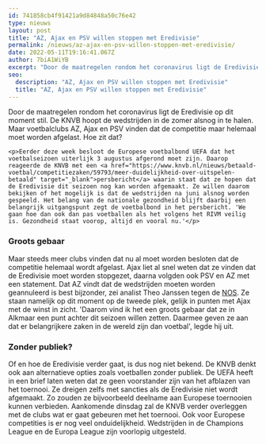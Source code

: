 ```yaml
---
id: 741858cb4f91421a9d84848a50c76e42
type: nieuws
layout: post
title: "AZ, Ajax en PSV willen stoppen met Eredivisie"
permalink: /nieuws/az-ajax-en-psv-willen-stoppen-met-eredivisie/
date: 2022-05-11T19:16:41.067Z
author: 7biA1WiYB
excerpt: "Door de maatregelen rondom het coronavirus ligt de Eredivisie op dit moment stil. De KNVB hoopt de wedstrijden in de zomer alsnog in te halen. Maar voetbalclubs AZ, Ajax en PSV vinden dat de competitie maar helemaal moet worden afgelast. Hoe zit dat?  "
seo:
  description: "AZ, Ajax en PSV willen stoppen met Eredivisie"
  title: "AZ, Ajax en PSV willen stoppen met Eredivisie"
---
```

Door de maatregelen rondom het coronavirus ligt de Eredivisie op dit moment stil. De KNVB hoopt de wedstrijden in de zomer alsnog in te halen. Maar voetbalclubs AZ, Ajax en PSV vinden dat de competitie maar helemaal moet worden afgelast. Hoe zit dat?  

    <p>Eerder deze week besloot de Europese voetbalbond UEFA dat het voetbalseizoen uiterlijk 3 augustus afgerond moet zijn. Daarop reageerde de KNVB met een <a href="https://www.knvb.nl/nieuws/betaald-voetbal/competitiezaken/59793/meer-duidelijkheid-over-uitspelen-betaald" target="_blank">persbericht</a> waarin staat dat ze hopen dat de Eredivisie dit seizoen nog kan worden afgemaakt. Ze willen daarom bekijken of het mogelijk is dat de wedstrijden na juni alsnog worden gespeeld. Het belang van de nationale gezondheid blijft daarbij een belangrijk uitgangspunt zegt de voetbalbond in het persbericht. 'We gaan hoe dan ook dan pas voetballen als het volgens het RIVM veilig is. Gezondheid staat voorop, altijd en vooral nu.'</p>
<h3>Groots gebaar</h3>
<p>Maar steeds meer clubs vinden dat nu al moet worden besloten dat de competitie helemaal wordt afgelast. Ajax liet al snel weten dat ze vinden dat de Eredivisie moet worden stopgezet, daarna volgden ook PSV en AZ met een statement. Dat AZ vindt dat de wedstrijden moeten worden geannuleerd is best bijzonder, zei analist Theo Janssen tegen de <a href="https://nos.nl/artikel/2329227-geen-kampioen-gooi-prijzengeld-op-een-hoop-en-verdeel-alles-eerlijk.html" target="_blank">NOS</a>. Ze staan namelijk op dit moment op de tweede plek, gelijk in punten met Ajax met de winst in zicht. 'Daarom vind ik het een groots gebaar dat ze in Alkmaar een punt achter dit seizoen willen zetten. Daarmee geven ze aan dat er belangrijkere zaken in de wereld zijn dan voetbal', legde hij uit.</p>
<h3>Zonder publiek?</h3>
<p>Of en hoe de Eredivisie verder gaat, is dus nog niet bekend. De KNVB denkt ook aan alternatieve opties zoals voetballen zonder publiek. De UEFA heeft in een brief laten weten dat ze geen voorstander zijn van het afblazen van het toernooi. Ze dreigen zelfs met sancties als de Eredivisie niet wordt afgemaakt. Zo zouden ze bijvoorbeeld deelname aan Europese toernooien kunnen verbieden. Aankomende dinsdag zal de KNVB verder overleggen met de clubs wat er gaat gebeuren met het toernooi. Ook voor Europese competities is er nog veel onduidelijkheid. Wedstrijden in de Champions League en de Europa League zijn voorlopig uitgesteld. </p>
<p> </p>  
